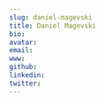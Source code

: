 ```yaml
---
slug: daniel-magevski
title: Daniel Magevski
bio:
avatar:
email:
www:
github:
linkedin:
twitter:
---
```

